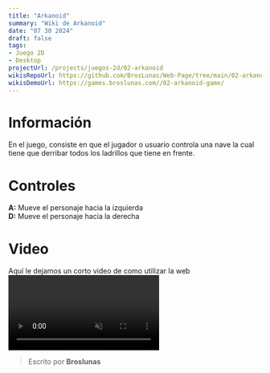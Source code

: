 ```yaml
---
title: "Arkanoid"
summary: "Wiki de Arkanoid"
date: "07 30 2024"
draft: false
tags:
- Juego 2D
- Desktop
projectUrl: /projects/juegos-2d/02-arkanoid
wikisRepoUrl: https://github.com/BrosLunas/Web-Page/tree/main/02-arkanoid-game/
wikisDemoUrl: https://games.broslunas.com//02-arkanoid-game/
---
```

# Información
En el juego, consiste en que el jugador o usuario controla una nave la cual tiene que derribar todos los ladrillos que tiene en frente.

# Controles
<b>A:</b> Mueve el personaje hacia la izquierda <br>
<b>D:</b> Mueve el personaje hacia la derecha <br>

# Video
Aquí le dejamos un corto video de como utilizar la web
<video class="container video" controls muted>
    <source src="/assets/video/gameplay/arkanoid.mp4" type="video/mp4">
</video>

> Escrito por **Broslunas**
